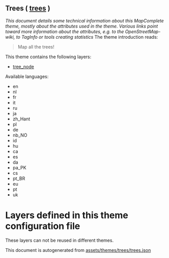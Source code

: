 [//]: # (WARNING: this file is automatically generated. Please find the sources at the bottom and edit those sources)

## Trees ( [trees](https://mapcomplete.org/trees) )
_This document details some technical information about this MapComplete theme, mostly about the attributes used in the theme. Various links point toward more information about the attributes, e.g. to the OpenStreetMap-wiki, to TagInfo or tools creating statistics_
The theme introduction reads:

> Map all the trees!

This theme contains the following layers:

 - [tree_node](../Layers/tree_node.md)

Available languages:

 - en
 - nl
 - fr
 - it
 - ru
 - ja
 - zh_Hant
 - pl
 - de
 - nb_NO
 - id
 - hu
 - ca
 - es
 - da
 - pa_PK
 - cs
 - pt_BR
 - eu
 - pt
 - uk

# Layers defined in this theme configuration file
These layers can not be reused in different themes.


This document is autogenerated from [assets/themes/trees/trees.json](https://github.com/pietervdvn/MapComplete/blob/develop/assets/themes/trees/trees.json)
